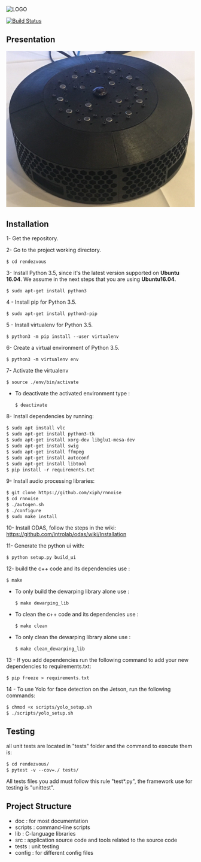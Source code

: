 ![LOGO](https://github.com/introlab/rendezvous/blob/master/screenshots/logo.svg)

[![Build Status](https://travis-ci.org/introlab/rendezvous.svg?branch=master)](https://travis-ci.org/introlab/rendezvous)

## Presentation

![LOGO](https://github.com/introlab/rendezvous/blob/master/screenshots/montage.jpg)

## Installation

1- Get the repository.

2- Go to the project working directory.
    
    $ cd rendezvous

3- Install Python 3.5, since it's the latest version supported on **Ubuntu 16.04**. We assume in the next steps that you are using **Ubuntu16.04**.

    $ sudo apt-get install python3

4 - Install pip for Python 3.5.

    $ sudo apt-get install python3-pip

5 - Install virtualenv for Python 3.5.

    $ python3 -m pip install --user virtualenv

6- Create a virtual environment of Python 3.5.

    $ python3 -m virtualenv env

7- Activate the virtualenv

    $ source ./env/bin/activate

- To deactivate the activated environment type : 

      $ deactivate

8- Install dependencies by running:

    $ sudo apt install vlc
    $ sudo apt-get install python3-tk
    $ sudo apt-get install xorg-dev libglu1-mesa-dev
    $ sudo apt-get install swig
    $ sudo apt-get install ffmpeg
    $ sudo apt-get install autoconf
    $ sudo apt-get install libtool
    $ pip install -r requirements.txt

9- Install audio processing libraries:

    $ git clone https://github.com/xiph/rnnoise
    $ cd rnnoise
    $ ./autogen.sh
    $ ./configure
    $ sudo make install

10- Install ODAS, follow the steps in the wiki: https://github.com/introlab/odas/wiki/Installation

11- Generate the python ui with:

    $ python setup.py build_ui

12- build the c++ code and its dependencies use :

    $ make

- To only build the dewarping library alone use :

      $ make dewarping_lib

- To clean the c++ code and its dependencies use :

      $ make clean

- To only clean the dewarping library alone use :

      $ make clean_dewarping_lib

13 - If you add dependencies run the following command to add your new dependencies to requirements.txt:
    
    $ pip freeze > requirements.txt


14 - To use Yolo for face detection on the Jetson, run the following commands:

    $ chmod +x scripts/yolo_setup.sh
    $ ./scripts/yolo_setup.sh

## Testing
all unit tests are located in "tests" folder and the command to execute them is:

    $ cd rendezvous/ 
    $ pytest -v --cov=./ tests/

All tests files you add must follow this rule "test*.py", the framework use for testing is "unittest".

## Project Structure

- doc : for most documentation
- scripts : command-line scripts
- lib : C-language libraries
- src : application source code and tools related to the source code
- tests : unit testing
- config : for different config files
